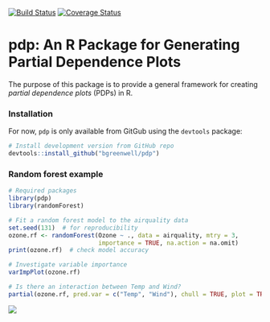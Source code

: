 [![Build Status](https://travis-ci.org/bgreenwell/pdp.svg?branch=master)](https://travis-ci.org/bgreenwell/pdp)
[![Coverage Status](https://img.shields.io/codecov/c/github/bgreenwell/pdp.svg)](https://codecov.io/github/bgreenwell/pdp?branch=master)

pdp: An R Package for Generating Partial Dependence Plots
================

The purpose of this package is to provide a general framework for creating _partial dependence plots_ (PDPs) in R.

### Installation

For now, `pdp` is only available from GitGub using the `devtools` package:
``` r
# Install development version from GitHub repo
devtools::install_github("bgreenwell/pdp")
```

### Random forest example

``` r
# Required packages
library(pdp)
library(randomForest)

# Fit a random forest model to the airquality data
set.seed(131)  # for reproducibility
ozone.rf <- randomForest(Ozone ~ ., data = airquality, mtry = 3, 
                         importance = TRUE, na.action = na.omit)
print(ozone.rf)  # check model accuracy

# Investigate variable importance
varImpPlot(ozone.rf)

# Is there an interaction between Temp and Wind?
partial(ozone.rf, pred.var = c("Temp", "Wind"), chull = TRUE, plot = TRUE)
```
![](https://raw.githubusercontent.com/bgreenwell/pdp/master/pd_Temp_Wind.png)
